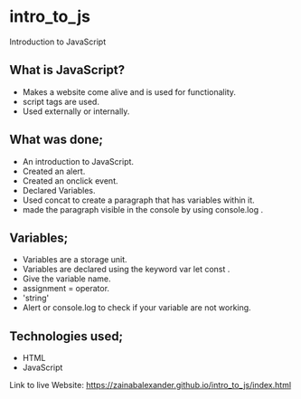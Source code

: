 # intro_to_js
Introduction to JavaScript

## What is JavaScript?
- Makes a website come alive and is used for functionality.
- script tags are used.
- Used externally or internally.

## What was done;
- An introduction to JavaScript.
- Created an alert.
- Created an onclick event.
- Declared Variables.
- Used concat to create a paragraph that has variables within it.
- made the paragraph visible in the console by using console.log .

## Variables;
- Variables are a storage unit.
- Variables are declared using the keyword var let const .
- Give the variable name.
- assignment = operator.
- 'string'
- Alert or console.log to check if your variable are not working.

## Technologies used;
- HTML
- JavaScript


Link to live Website: https://zainabalexander.github.io/intro_to_js/index.html